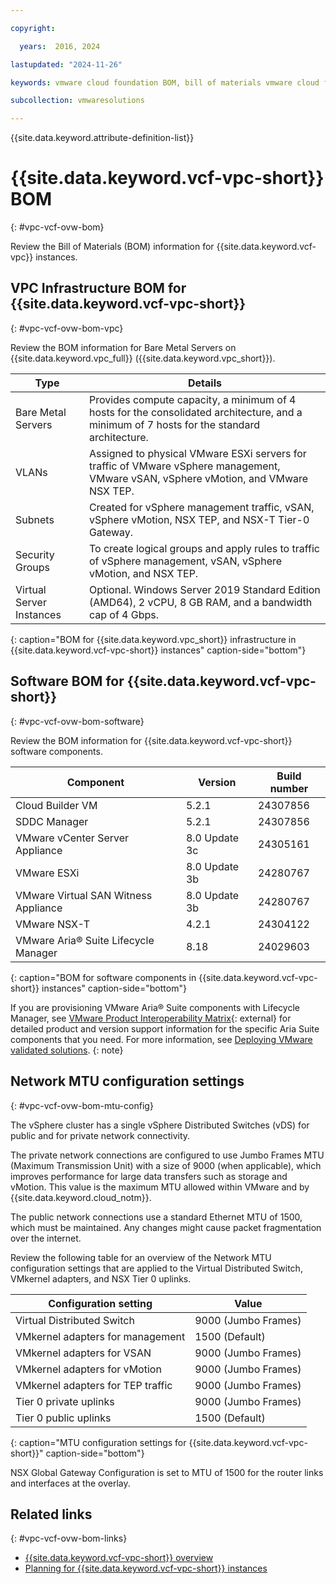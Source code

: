 ```yaml
---

copyright:

  years:  2016, 2024

lastupdated: "2024-11-26"

keywords: vmware cloud foundation BOM, bill of materials vmware cloud foundation, BOM

subcollection: vmwaresolutions

---
```


{{site.data.keyword.attribute-definition-list}}

# {{site.data.keyword.vcf-vpc-short}} BOM
{: #vpc-vcf-ovw-bom}

Review the Bill of Materials (BOM) information for {{site.data.keyword.vcf-vpc}} instances.

## VPC Infrastructure BOM for {{site.data.keyword.vcf-vpc-short}}
{: #vpc-vcf-ovw-bom-vpc}

Review the BOM information for Bare Metal Servers on {{site.data.keyword.vpc_full}} ({{site.data.keyword.vpc_short}}).

| Type | Details |
| ---- | ------- |
| Bare Metal Servers | Provides compute capacity, a minimum of 4 hosts for the consolidated architecture, and a minimum of 7 hosts for the standard architecture. |
| VLANs | Assigned to physical VMware ESXi servers for traffic of VMware vSphere management, VMware vSAN, vSphere vMotion, and VMware NSX TEP. |
| Subnets | Created for vSphere management traffic, vSAN, vSphere vMotion, NSX TEP, and NSX-T Tier-0 Gateway. |
| Security Groups | To create logical groups and apply rules to traffic of vSphere management, vSAN, vSphere vMotion, and NSX TEP. |
| Virtual Server Instances | Optional. Windows Server 2019 Standard Edition (AMD64), 2 vCPU, 8 GB RAM, and a bandwidth cap of 4 Gbps. |
{: caption="BOM for {{site.data.keyword.vpc_short}} infrastructure in {{site.data.keyword.vcf-vpc-short}} instances" caption-side="bottom"}

## Software BOM for {{site.data.keyword.vcf-vpc-short}}
{: #vpc-vcf-ovw-bom-software}

Review the BOM information for {{site.data.keyword.vcf-vpc-short}} software components.

| Component | Version | Build number |
| --------- | ------- | ------------ |
| Cloud Builder VM | 5.2.1 | 24307856 |
| SDDC Manager | 5.2.1 | 24307856 |
| VMware vCenter Server Appliance | 8.0 Update 3c | 24305161 |
| VMware ESXi | 8.0 Update 3b | 24280767 |
| VMware Virtual SAN Witness Appliance | 8.0 Update 3b | 24280767 |
| VMware NSX-T | 4.2.1 | 24304122 |
| VMware Aria® Suite Lifecycle Manager | 8.18 | 24029603 |
{: caption="BOM for software components in {{site.data.keyword.vcf-vpc-short}} instances" caption-side="bottom"}

If you are provisioning VMware Aria® Suite components with Lifecycle Manager, see [VMware Product Interoperability Matrix](https://interopmatrix.broadcom.com/Interoperability){: external} for detailed product and version support information for the specific Aria Suite components that you need. For more information, see [Deploying VMware validated solutions](/docs/vmwaresolutions?topic=vmwaresolutions-vpc-vcf-deploy-vvs).
{: note}

## Network MTU configuration settings
{: #vpc-vcf-ovw-bom-mtu-config}

The vSphere cluster has a single vSphere Distributed Switches (vDS) for public and for private network connectivity.

The private network connections are configured to use Jumbo Frames MTU (Maximum Transmission Unit) with a size of 9000 (when applicable), which improves performance for large data transfers such as storage and vMotion. This value is the maximum MTU allowed within VMware and by {{site.data.keyword.cloud_notm}}.

The public network connections use a standard Ethernet MTU of 1500, which must be maintained. Any changes might cause packet fragmentation over the internet.

Review the following table for an overview of the Network MTU configuration settings that are applied to the Virtual Distributed Switch, VMkernel adapters, and NSX Tier 0 uplinks.

| Configuration setting | Value |
| --------------------- | ----- |
| Virtual Distributed Switch | 9000 (Jumbo Frames) |
| VMkernel adapters for management | 1500 (Default) |
| VMkernel adapters for VSAN | 9000 (Jumbo Frames) |
| VMkernel adapters for vMotion | 9000 (Jumbo Frames) |
| VMkernel adapters for TEP traffic | 9000 (Jumbo Frames) |
| Tier 0 private uplinks | 9000 (Jumbo Frames) |
| Tier 0 public uplinks | 1500 (Default) |
{: caption="MTU configuration settings for {{site.data.keyword.vcf-vpc-short}}" caption-side="bottom"}

NSX Global Gateway Configuration is set to MTU of 1500 for the router links and interfaces at the overlay.

## Related links
{: #vpc-vcf-ovw-bom-links}

* [{{site.data.keyword.vcf-vpc-short}} overview](/docs/vmwaresolutions?topic=vmwaresolutions-vpc-vcf-ovw)
* [Planning for {{site.data.keyword.vcf-vpc-short}} instances](/docs/vmwaresolutions?topic=vmwaresolutions-vpc-vcf-plan)

